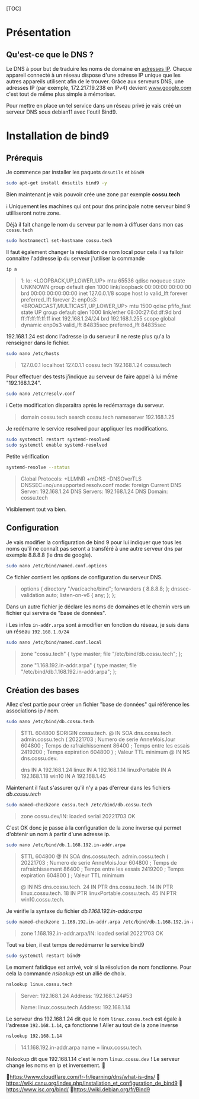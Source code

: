[TOC]
# Présentation

## Qu'est-ce que le DNS ?

Le DNS à pour but de traduire les noms de domaine en [adresses IP](https://fr.wikipedia.org/wiki/Adresse_IP). Chaque appareil connecté à un réseau dispose d'une adresse IP unique que  les autres appareils utilisent afin de le trouver. Grâce aux serveurs  DNS, une adresses IP (par exemple, 172.217.19.238 en IPv4) devient www.google.com c'est tout de mếme plus simple à mémoriser.

Pour mettre en place un tel service dans un réseau privé je vais créé un serveur DNS sous debian11  avec l'outil Bind9.

# Installation de bind9

## Prérequis

Je commence par installer les paquets `dnsutils` et `bind9`

```bash
sudo apt-get install dnsutils bind9 -y
```

Bien maintenant je vais pouvoir crée une zone par exemple **cossu.tech**

ℹ️ Uniquement les machines qui ont pour dns principale notre serveur bind 9 utilliseront notre zone.

Déjà il fait change le nom du serveur par le nom à diffuser dans mon cas `cossu.tech`

```bash
sudo hostnamectl set-hostname cossu.tech
```

Il faut également changer la résolution de nom local pour cela il va falloir connaitre l'addresse ip du serveur j'utiliser la commande

```bash
ip a
```

>1: lo: <LOOPBACK,UP,LOWER_UP> mtu 65536 qdisc noqueue state UNKNOWN group default qlen 1000
>link/loopback 00:00:00:00:00:00 brd 00:00:00:00:00:00
>inet 127.0.0.1/8 scope host lo
>valid_lft forever preferred_lft forever
>2: enp0s3: <BROADCAST,MULTICAST,UP,LOWER_UP> mtu 1500 qdisc pfifo_fast state UP group default qlen 1000
>link/ether 08:00:27:6d:df:9d brd ff:ff:ff:ff:ff:ff
>inet 192.168.1.24/24 brd 192.168.1.255 scope global dynamic enp0s3
>valid_lft 84835sec preferred_lft 84835sec

192.168.1.24 est donc l'adresse ip du serveur il ne reste plus qu'a la renseigner dans le fichier.

```bash
sudo nano /etc/hosts
```

>127.0.0.1       localhost
>127.0.1.1       cossu.tech
>192.168.1.24    cossu.tech

Pour effectuer des tests j'indique au serveur de faire appel à lui mếme "192.168.1.24".
```bash
sudo nano /etc/resolv.conf
```

ℹ️ Cette modification disparaitra après le redémarrage du serveur.

>domain cossu.tech
>search cossu.tech
>nameserver 192.168.1.25

Je redémarre le service resolved pour appliquer les modifications.
```bash
sudo systemctl restart systemd-resolved
sudo systemctl enable systemd-resolved
```
Petite vérification
```bash
systemd-resolve --status
```

>Global
>   Protocols: +LLMNR +mDNS -DNSOverTLS DNSSEC=no/unsupported
>resolv.conf mode: foreign
>Current DNS Server: 192.168.1.24
> DNS Servers: 192.168.1.24
>  DNS Domain: cossu.tech

Visiblement tout va bien. 

## Configuration

Je vais modifier la configuration de bind 9 pour lui indiquer que tous les noms qu'il ne connaît pas seront a transféré à une autre serveur dns par exemple 8.8.8.8 (le dns de google).

```bash
sudo nano /etc/bind/named.conf.options
```

Ce fichier contient les options de configuration du serveur DNS. 

>options {
>             directory "/var/cache/bind";
>        forwarders {
>                     8.8.8.8;
>             };
>             dnssec-validation auto;
>        listen-on-v6 { any; };
>     };

Dans un autre  fichier je déclare les noms de domaines et le chemin vers un fichier qui servira de "base de données".

ℹ️ Les infos `in-addr.arpa` sont à modifier en fonction du réseau, je suis dans un réseau `192.168.1.0/24`

```bash
sudo nano /etc/bind/named.conf.local
```

>zone "cossu.tech" {
>        type master;
>        file "/etc/bind/db.cossu.tech";
>};
>
>zone "1.168.192.in-addr.arpa" {
>        type master;
>        file "/etc/bind/db.1.168.192.in-addr.arpa";
>};

## Création des bases

Allez c'est partie pour créer un fichier "base de données" qui référence les associations ip / nom.

```bash
sudo nano /etc/bind/db.cossu.tech
```
>$TTL 604800
>$ORIGIN cossu.tech.
>@       IN      SOA     dns.cossu.tech. admin.cossu.tech (
>                   20221703    ; Numero de serie AnneMoisJour
>                   604800      ; Temps de rafraichissement
>                   86400       ; Temps entre les essais
>                   2419200     ; Temps expiration
>                   604800 )    ; Valeur TTL minimum
>@       IN NS dns.cossu.dev.
>
>dns                     IN A 192.168.1.24
>linux                   IN A 192.168.1.14
>linuxPortable           IN A 192.168.1.18
>win10                   IN A 192.168.1.45

Maintenant il faut s'assurer qu'il n'y a pas d'erreur dans les fichiers *db.cossu.tech*

 ```bash
sudo named-checkzone cossu.tech /etc/bind/db.cossu.tech
 ```

>zone cossu.dev/IN: loaded serial 20221703
>OK

C'est OK donc je passe à la configuration de la zone inverse qui permet d'obtenir un nom à partir d'une adresse ip.

```bash
sudo nano /etc/bind/db.1.168.192.in-addr.arpa
```
>$TTL    604800
>@       IN      SOA     dns.cossu.tech. admin.cossu.tech (
>                        20221703    ; Numero de serie AnneMoisJour
>                        604800      ; Temps de rafraichissement
>                        86400       ; Temps entre les essais
>                        2419200     ; Temps expiration
>                        604800 )    ; Valeur TTL minimum
>
>@       IN      NS     dns.cossu.tech.
>24      IN      PTR    dns.cossu.tech.
>14      IN      PTR    linux.cossu.tech.
>18      IN      PTR    linuxPortable.cossu.tech.
>45      IN      PTR    win10.cossu.tech.

 Je vérifie la syntaxe du fichier *db.1.168.192.in-addr.arpa*

```bash
sudo named-checkzone 1.168.192.in-addr.arpa /etc/bind/db.1.168.192.in-addr.arpa
```

>zone 1.168.192.in-addr.arpa/IN: loaded serial 20221703
>OK

Tout va bien, il est temps de redémarrer le service bind9

```bash
sudo systemctl restart bind9
```
Le moment fatidique est arrivé, voir si la résolution de nom fonctionne. Pour cela la commande *nslookup* est un allié de choix.

```bash
nslookup linux.cossu.tech
```

>Server:		192.168.1.24
>Address:	192.168.1.24#53
>
>Name:	linux.cossu.tech
>Address: 192.168.1.14

Le serveur dns 192.168.1.24 dit que le nom `linux.cossu.tech` est égale à l'adresse `192.168.1.14`, ça fonctionne ! Aller au tout de la zone inverse

```bash
nslookup 192.168.1.14
```

> 14.1.168.192.in-addr.arpa	name = linux.cossu.tech.

Nslookup dit que 192.168.1.14 c'est le nom `linux.cossu.dev` ! Le serveur change les noms en ip et inversement. 🤩

📝https://www.cloudflare.com/fr-fr/learning/dns/what-is-dns/
📝https://wiki.csnu.org/index.php/Installation_et_configuration_de_bind9
📝https://www.isc.org/bind/
📝https://wiki.debian.org/fr/Bind9
